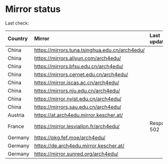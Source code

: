 <script src="./time.js"></script>
# Mirror status
Last check: <script type="text/javascript">localize(1717298502.2313373);</script>

|Country|Mirror|Last update|
|:------|:-----|:----------|
|China|https://mirrors.tuna.tsinghua.edu.cn/arch4edu/|<script type="text/javascript">localize(1717267460);</script>|
|China|https://mirrors.aliyun.com/arch4edu/|<script type="text/javascript">localize(1717267460);</script>|
|China|https://mirrors.bfsu.edu.cn/arch4edu/|<script type="text/javascript">localize(1717267460);</script>|
|China|https://mirrors.cernet.edu.cn/arch4edu/|<script type="text/javascript">localize(1717267460);</script>|
|China|https://mirror.iscas.ac.cn/arch4edu/|<script type="text/javascript">localize(1717267460);</script>|
|China|https://mirrors.nju.edu.cn/arch4edu/|<script type="text/javascript">localize(1717180890);</script>|
|China|https://mirror.nyist.edu.cn/arch4edu/|<script type="text/javascript">localize(1717223739);</script>|
|China|https://mirrors.sau.edu.cn/arch4edu/|<script type="text/javascript">localize(1717267460);</script>|
|Austria|https://at.arch4edu.mirror.kescher.at/|<script type="text/javascript">localize(1717267460);</script>|
|France|https://mirror.lesviallon.fr/arch4edu/|Response 502|
|Germany|https://pkg.fef.moe/arch4edu/|<script type="text/javascript">localize(1717267460);</script>|
|Germany|https://de.arch4edu.mirror.kescher.at/|<script type="text/javascript">localize(1717267460);</script>|
|Germany|https://mirror.sunred.org/arch4edu/|<script type="text/javascript">localize(1717267460);</script>|

<script src="./tablefilter/tablefilter.js"></script>
<script src="./table.js"></script>